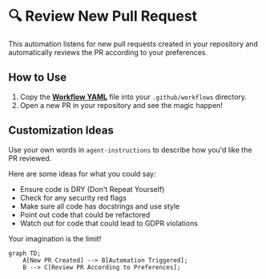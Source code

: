 # 🔍 Review New Pull Request

This automation listens for new pull requests created in your repository and automatically reviews the PR according to your preferences.

## How to Use

1. Copy the **[Workflow YAML](./workflow.yaml)** file into your `.github/workflows` directory. 
2. Open a new PR in your repository and see the magic happen!

## Customization Ideas

Use your own words in `agent-instructions` to describe how you'd like the PR reviewed.

Here are some ideas for what you could say:
* Ensure code is DRY (Don't Repeat Yourself)
* Check for any security red flags
* Make sure all code has docstrings and use style <x>
* Point out code that could be refactored
* Watch out for code that could lead to GDPR violations

Your imagination is the limit!

```mermaid
graph TD;
    A[New PR Created] --> B[Automation Triggered];
    B --> C[Review PR According to Preferences];
```

